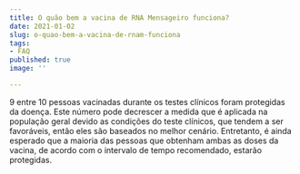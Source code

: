 ```yaml
---
title: O quão bem a vacina de RNA Mensageiro funciona?
date: 2021-01-02
slug: o-quao-bem-a-vacina-de-rnam-funciona
tags:
- FAQ
published: true
image: ''

---
```

9 entre 10 pessoas vacinadas durante os testes clínicos foram protegidas da doença. Este número pode decrescer a medida que é aplicada na população geral devido as condições do teste clínicos, que tendem a ser favoráveis, então eles são baseados no melhor cenário. Entretanto, é ainda esperado que a maioria das pessoas que obtenham ambas as doses da vacina, de acordo com o intervalo de tempo recomendado, estarão protegidas.
